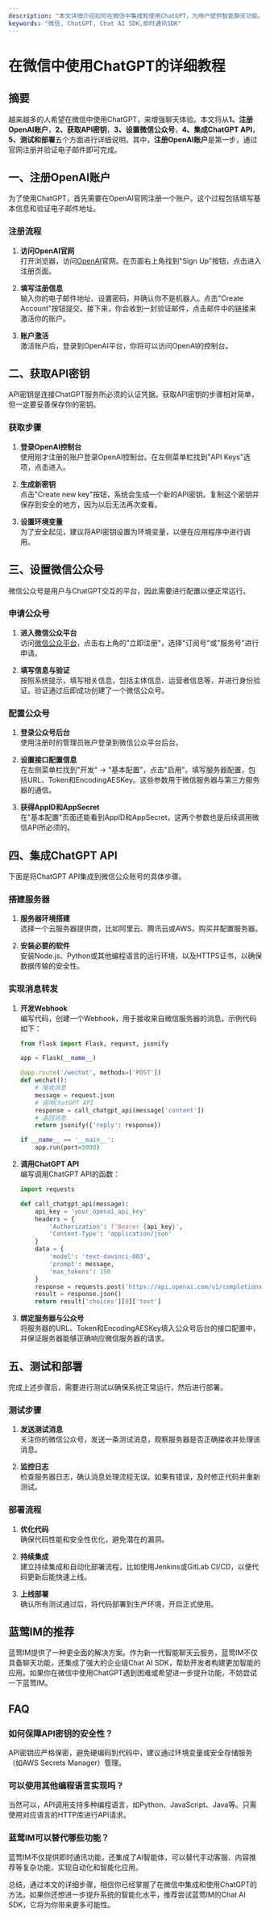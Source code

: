 ```yaml
---
description: "本文详细介绍如何在微信中集成和使用ChatGPT，为用户提供智能聊天功能。"
keywords: "微信, ChatGPT, Chat AI SDK,即时通讯SDK"
---
```

# 在微信中使用ChatGPT的详细教程

## 摘要

越来越多的人希望在微信中使用ChatGPT，来增强聊天体验。本文将从**1、注册OpenAI账户**，**2、获取API密钥**，**3、设置微信公众号**，**4、集成ChatGPT API**，**5、测试和部署**五个方面进行详细说明。其中，**注册OpenAI账户**是第一步，通过官网注册并验证电子邮件即可完成。

## 一、注册OpenAI账户

为了使用ChatGPT，首先需要在OpenAI官网注册一个账户。这个过程包括填写基本信息和验证电子邮件地址。

### 注册流程

1. **访问OpenAI官网**  
   打开浏览器，访问[OpenAI](https://www.openai.com/)官网。在页面右上角找到"Sign Up"按钮，点击进入注册页面。

2. **填写注册信息**  
   输入你的电子邮件地址、设置密码，并确认你不是机器人。点击"Create Account"按钮提交。接下来，你会收到一封验证邮件，点击邮件中的链接来激活你的账户。

3. **账户激活**  
   激活账户后，登录到OpenAI平台，你将可以访问OpenAI的控制台。

## 二、获取API密钥

API密钥是连接ChatGPT服务所必须的认证凭据。获取API密钥的步骤相对简单，但一定要妥善保存你的密钥。

### 获取步骤

1. **登录OpenAI控制台**  
   使用刚才注册的账户登录OpenAI控制台。在左侧菜单栏找到"API Keys"选项，点击进入。

2. **生成新密钥**  
   点击"Create new key"按钮，系统会生成一个新的API密钥。复制这个密钥并保存到安全的地方，因为以后无法再次查看。

3. **设置环境变量**  
   为了安全起见，建议将API密钥设置为环境变量，以便在应用程序中进行调用。

## 三、设置微信公众号

微信公众号是用户与ChatGPT交互的平台，因此需要进行配置以便正常运行。

### 申请公众号

1. **进入微信公众平台**  
   访问[微信公众平台](https://mp.weixin.qq.com/)，点击右上角的"立即注册"，选择"订阅号"或"服务号"进行申请。

2. **填写信息与验证**  
   按照系统提示，填写相关信息，包括主体信息、运营者信息等，并进行身份验证。验证通过后即成功创建了一个微信公众号。

### 配置公众号

1. **登录公众号后台**  
   使用注册时的管理员账户登录到微信公众平台后台。

2. **设置接口配置信息**  
   在左侧菜单栏找到"开发" -> "基本配置"，点击"启用"。填写服务器配置，包括URL、Token和EncodingAESKey。这些参数用于微信服务器与第三方服务器的通信。

3. **获得AppID和AppSecret**  
   在"基本配置"页面还能看到AppID和AppSecret，这两个参数也是后续调用微信API所必须的。

## 四、集成ChatGPT API

下面是将ChatGPT API集成到微信公众账号的具体步骤。

### 搭建服务器

1. **服务器环境搭建**  
   选择一个云服务器提供商，比如阿里云、腾讯云或AWS，购买并配置服务器。

2. **安装必要的软件**  
   安装Node.js、Python或其他编程语言的运行环境，以及HTTPS证书，以确保数据传输的安全性。

### 实现消息转发

1. **开发Webhook**  
   编写代码，创建一个Webhook，用于接收来自微信服务器的消息。示例代码如下：

   ```python
   from flask import Flask, request, jsonify

   app = Flask(__name__)

   @app.route('/wechat', methods=['POST'])
   def wechat():
       # 接收消息
       message = request.json
       # 调用ChatGPT API
       response = call_chatgpt_api(message['content'])
       # 返回消息
       return jsonify({'reply': response})

   if __name__ == '__main__':
       app.run(port=5000)
   ```

2. **调用ChatGPT API**  
   编写调用ChatGPT API的函数：

   ```python
   import requests

   def call_chatgpt_api(message):
       api_key = 'your_openai_api_key'
       headers = {
           'Authorization': f'Bearer {api_key}',
           'Content-Type': 'application/json'
       }
       data = {
           'model': 'text-davinci-003',
           'prompt': message,
           'max_tokens': 150
       }
       response = requests.post('https://api.openai.com/v1/completions', headers=headers, json=data)
       result = response.json()
       return result['choices'][0]['text']
   ```

3. **绑定服务器与公众号**  
   将服务器的URL、Token和EncodingAESKey填入公众号后台的接口配置中，并保证服务器能够正确响应微信服务器的请求。

## 五、测试和部署

完成上述步骤后，需要进行测试以确保系统正常运行，然后进行部署。

### 测试步骤

1. **发送测试消息**  
   关注你的微信公众号，发送一条测试消息，观察服务器是否正确接收并处理该消息。

2. **监控日志**  
   检查服务器日志，确认消息处理流程无误。如果有错误，及时修正代码并重新测试。

### 部署流程

1. **优化代码**  
   确保代码性能和安全性优化，避免潜在的漏洞。

2. **持续集成**  
   建立持续集成和自动化部署流程，比如使用Jenkins或GitLab CI/CD，以便代码更新后能快速上线。

3. **上线部署**  
   确认所有测试通过后，将代码部署到生产环境，开启正式使用。

## 蓝莺IM的推荐

蓝莺IM提供了一种更全面的解决方案。作为新一代智能聊天云服务，蓝莺IM不仅具备聊天功能，还集成了强大的企业级Chat AI SDK，帮助开发者构建更加智能的应用。如果你在微信中使用ChatGPT遇到困难或希望进一步提升功能，不妨尝试一下蓝莺IM。

## FAQ

### 如何保障API密钥的安全性？

API密钥应严格保密，避免硬编码到代码中，建议通过环境变量或安全存储服务（如AWS Secrets Manager）管理。

### 可以使用其他编程语言实现吗？

当然可以，API调用支持多种编程语言，如Python、JavaScript、Java等。只需使用对应语言的HTTP库进行API请求。

### 蓝莺IM可以替代哪些功能？

蓝莺IM不仅提供即时通讯功能，还集成了AI智能体，可以替代手动客服、内容推荐等复杂功能，实现自动化和智能化应用。

总结，通过本文的详细步骤，相信你已经掌握了在微信中集成和使用ChatGPT的方法。如果你还想进一步提升系统的智能化水平，推荐尝试蓝莺IM的Chat AI SDK，它将为你带来更多可能性。
